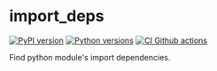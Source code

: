 # import_deps

[![PyPI version](https://img.shields.io/pypi/v/import-deps.svg)](https://pypi.org/project/import-deps/)
[![Python versions](https://img.shields.io/pypi/pyversions/import-deps.svg)](https://pypi.org/project/import-deps/)
[![CI Github actions](https://github.com/schettino72/import-deps/actions/workflows/test.yml/badge.svg?branch=master)](https://github.com/schettino72/import-deps/actions/workflows/test.yml?query=branch%3Amaster)

Find python module's import dependencies.

